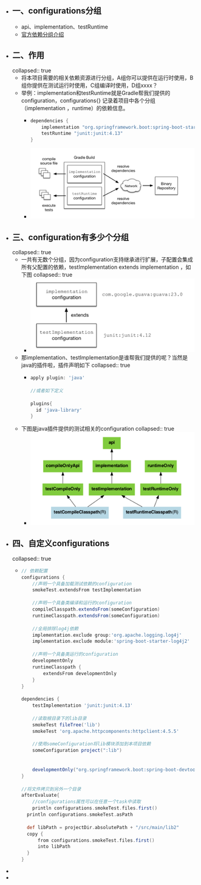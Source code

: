 - ## 一、configurations分组
	- api、implementation、testRuntime
	- [官方依赖分组介绍](https://docs.gradle.org/current/userguide/java_plugin.html#sec:java_plugin_and_dependency_management)
- ## 二、作用
  collapsed:: true
	- 将本项目需要的相关依赖资源进行分组，A组你可以提供在运行时使用，B组你提供在测试运行时使用，C组编译时使用，D组xxxx？
	- 举例：implementation和testRuntime就是Gradle帮我们提供的configuration，configurations{} 记录着项目中各个分组（implementation ，runtime）的依赖信息。
		- ```groovy
		  dependencies {
		      implementation "org.springframework.boot:spring-boot-starter-web"
		      testRuntime "junit:junit:4.13"
		  }
		  ```
		- ![image.png](../assets/image_1664279554943_0.png)
- ## 三、configuration有多少个分组
  collapsed:: true
	- 一共有无数个分组，因为configuration支持继承进行扩展，子配置会集成所有父配置的依赖，testImplementation extends implementation ，如下图
	  collapsed:: true
		- ![image.png](../assets/image_1664350614965_0.png)
	- 那implementation、testImplementation是谁帮我们提供的呢？当然是java的插件啦，插件声明如下
	  collapsed:: true
		- ```groovy
		  apply plugin: 'java'
		  
		  //或者如下定义
		  
		  plugins{
		  	id 'java-library'
		  }
		  
		  ```
	- 下图是java插件提供的测试相关的configuration
	  collapsed:: true
		- ![image.png](../assets/image_1664350733733_0.png)
- ## 四、自定义configurations
  collapsed:: true
	- ```groovy
	  // 依赖配置
	  configurations {
	      //声明一个具备加载测试依赖的configuration
	      smokeTest.extendsFrom testImplementation
	      
	      //声明一个具备类编译和运行的configuration
	      compileClasspath.extendsFrom(someConfiguration)
	      runtimeClasspath.extendsFrom(someConfiguration)
	      
	      //全局排除log4j依赖
	      implementation.exclude group:'org.apache.logging.log4j'
	      implementation.exclude module:'spring-boot-starter-log4j2'
	      
	      //声明一个具备类运行的configuration
	      developmentOnly
	      runtimeClasspath {
	          extendsFrom developmentOnly
	      }
	  }
	  
	  dependencies {
	      testImplementation 'junit:junit:4.13'
	      
	      //读取根目录下的lib目录
	      smokeTest fileTree('lib')
	      smokeTest 'org.apache.httpcomponents:httpclient:4.5.5'
	      
	      //使用someConfiguration将lib模块添加到本项目依赖
	      someConfiguration project(":lib")
	      
	      
	      developmentOnly("org.springframework.boot:spring-boot-devtools")
	  }
	  
	  //将文件拷贝到另外一个目录
	  afterEvaluate{
	      //configurations属性可以在任意一个task中读取
	      println configurations.smokeTest.files.first()
	  	println configurations.smokeTest.asPath
	      
	  	def libPath = projectDir.absolutePath + "/src/main/lib2"
	  	copy {
	  		from configurations.smokeTest.files.first()
	  		into libPath
	  	}
	  }
	  
	  ```
-
-